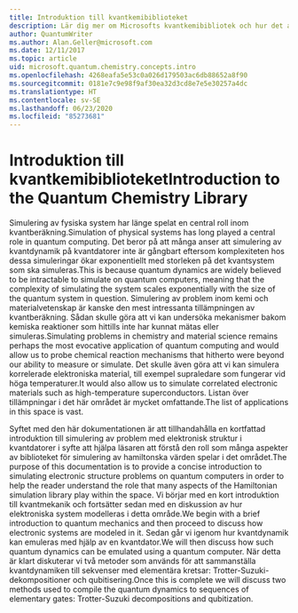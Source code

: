 ```yaml
---
title: Introduktion till kvantkemibiblioteket
description: Lär dig mer om Microsofts kvantkemibibliotek och hur det används för att simulera elektroniska strukturproblem på kvantdatorer.
author: QuantumWriter
ms.author: Alan.Geller@microsoft.com
ms.date: 12/11/2017
ms.topic: article
uid: microsoft.quantum.chemistry.concepts.intro
ms.openlocfilehash: 4268eafa5e53c0a026d179503ac6db88652a8f90
ms.sourcegitcommit: 0181e7c9e98f9af30ea32d3cd8e7e5e30257a4dc
ms.translationtype: HT
ms.contentlocale: sv-SE
ms.lasthandoff: 06/23/2020
ms.locfileid: "85273681"
---
```

# <a name="introduction-to-the-quantum-chemistry-library"></a><span data-ttu-id="141dc-103">Introduktion till kvantkemibiblioteket</span><span class="sxs-lookup"><span data-stu-id="141dc-103">Introduction to the Quantum Chemistry Library</span></span>

<span data-ttu-id="141dc-104">Simulering av fysiska system har länge spelat en central roll inom kvantberäkning.</span><span class="sxs-lookup"><span data-stu-id="141dc-104">Simulation of physical systems has long played a central role in quantum computing.</span></span>  <span data-ttu-id="141dc-105">Det beror på att många anser att simulering av kvantdynamik på kvantdatorer inte är gångbart eftersom komplexiteten hos dessa simuleringar ökar exponentiellt med storleken på det kvantsystem som ska simuleras.</span><span class="sxs-lookup"><span data-stu-id="141dc-105">This is because quantum dynamics are widely believed to be intractable to simulate on quantum computers, meaning that the complexity of simulating the system scales exponentially with the size of the quantum system in question.</span></span>  <span data-ttu-id="141dc-106">Simulering av problem inom kemi och materialvetenskap är kanske den mest intressanta tillämpningen av kvantberäkning. Sådan skulle göra att vi kan undersöka mekanismer bakom kemiska reaktioner som hittills inte har kunnat mätas eller simuleras.</span><span class="sxs-lookup"><span data-stu-id="141dc-106">Simulating problems in chemistry and material science remains perhaps the most evocative application of quantum computing and would allow us to probe chemical reaction mechanisms that hitherto were beyond our ability to measure or simulate.</span></span>  <span data-ttu-id="141dc-107">Det skulle även göra att vi kan simulera korrelerade elektroniska material, till exempel supraledare som fungerar vid höga temperaturer.</span><span class="sxs-lookup"><span data-stu-id="141dc-107">It would also allow us to simulate correlated electronic materials such as high-temperature superconductors.</span></span> <span data-ttu-id="141dc-108">Listan över tillämpningar i det här området är mycket omfattande.</span><span class="sxs-lookup"><span data-stu-id="141dc-108">The list of applications in this space is vast.</span></span>

<span data-ttu-id="141dc-109">Syftet med den här dokumentationen är att tillhandahålla en kortfattad introduktion till simulering av problem med elektronisk struktur i kvantdatorer i syfte att hjälpa läsaren att förstå den roll som många aspekter av biblioteket för simulering av hamiltonska värden spelar i det området.</span><span class="sxs-lookup"><span data-stu-id="141dc-109">The purpose of this documentation is to provide a concise introduction to simulating electronic structure problems on quantum computers in order to help the reader understand the role that many aspects of the Hamiltonian simulation library play within the space.</span></span>  <span data-ttu-id="141dc-110">Vi börjar med en kort introduktion till kvantmekanik och fortsätter sedan med en diskussion av hur elektroniska system modelleras i detta område.</span><span class="sxs-lookup"><span data-stu-id="141dc-110">We begin with a brief introduction to quantum mechanics and then proceed to discuss how electronic systems are modeled in it.</span></span>  <span data-ttu-id="141dc-111">Sedan går vi igenom hur kvantdynamik kan emuleras med hjälp av en kvantdator.</span><span class="sxs-lookup"><span data-stu-id="141dc-111">We will then discuss how such quantum dynamics can be emulated using a quantum computer.</span></span>  <span data-ttu-id="141dc-112">När detta är klart diskuterar vi två metoder som används för att sammanställa kvantdynamiken till sekvenser med elementära kretsar: Trotter-Suzuki-dekompositioner och qubitisering.</span><span class="sxs-lookup"><span data-stu-id="141dc-112">Once this is complete we will discuss two methods used to compile the quantum dynamics to sequences of elementary gates: Trotter-Suzuki decompositions and qubitization.</span></span>
